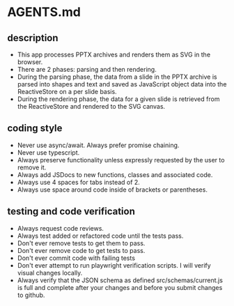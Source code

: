 # AGENTS.md

## description

- This app processes PPTX archives and renders them as SVG in the browser.
- There are 2 phases: parsing and then rendering.
- During the parsing phase, the data from a slide in the PPTX archive is parsed into shapes
  and text and saved as JavaScript object data into the ReactiveStore on a per slide basis.
- During the rendering phase, the data for a given slide is retrieved from the
  ReactiveStore and rendered to the SVG canvas.

## coding style

- Never use async/await. Always prefer promise chaining.
- Never use typescript.
- Always preserve functionality unless expressly requested by the user to remove it.
- Always add JSDocs to new functions, classes and associated code.
- Always use 4 spaces for tabs instead of 2.
- Always use space around code inside of brackets or parentheses.

## testing and code verification

- Always request code reviews.
- Always test added or refactored code until the tests pass.
- Don't ever remove tests to get them to pass.
- Don't ever remove code to get tests to pass.
- Don't ever commit code with failing tests
- Don't ever attempt to run playwright verification scripts. I will verify visual changes locally.
- Always verify that the JSON schema as defined src/schemas/current.js is full
  and complete after your changes and before you submit changes to github.

